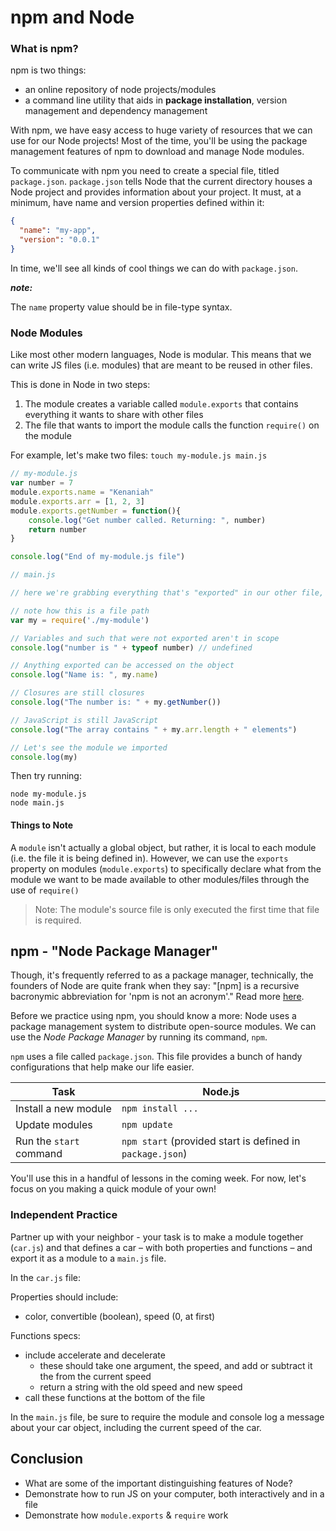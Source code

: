 # npm and Node

### What is npm?

npm is two things:

- an online repository of node projects/modules
- a command line utility that aids in **package installation**, version management and dependency management

With npm, we have easy access to huge variety of resources that we can use for our Node projects! Most of the time, you'll be using the package management features of npm to download and manage Node modules.

To communicate with npm you need to create a special file, titled `package.json`. `package.json` tells Node that the current directory houses a Node project and provides information about your project. It must, at a minimum, have name and version properties defined within it:

```json
{
  "name": "my-app",
  "version": "0.0.1"
}
```

In time, we'll see all kinds of cool things we can do with `package.json`.

***note:***

The `name` property value should be in file-type syntax.

### Node Modules

Like most other modern languages, Node is modular. This means that we can write JS files (i.e. modules) that are meant to be reused in other files. 

This is done in Node in two steps:

1. The module creates a variable called `module.exports` that contains everything it wants to share with other files
2. The file that wants to import the module calls the function `require()` on the module

For example, let's make two files: `touch my-module.js main.js`

```js
// my-module.js
var number = 7
module.exports.name = "Kenaniah"
module.exports.arr = [1, 2, 3]
module.exports.getNumber = function(){
    console.log("Get number called. Returning: ", number)
    return number
}

console.log("End of my-module.js file")
```


```js
// main.js

// here we're grabbing everything that's "exported" in our other file, and storing it a variable called 'my'

// note how this is a file path
var my = require('./my-module')

// Variables and such that were not exported aren't in scope
console.log("number is " + typeof number) // undefined

// Anything exported can be accessed on the object
console.log("Name is: ", my.name)

// Closures are still closures
console.log("The number is: " + my.getNumber())

// JavaScript is still JavaScript
console.log("The array contains " + my.arr.length + " elements")

// Let's see the module we imported
console.log(my)
```

Then try running:
```
node my-module.js
node main.js
```

#### Things to Note

A `module` isn't actually a global object, but rather, it is local to each module (i.e. the file it is being defined in). However, we can use the `exports` property on modules (`module.exports`) to specifically declare what from the module we want to be made available to other modules/files through the use of `require()`

> Note: The module's source file is only executed the first time that file is required.

## npm - "Node Package Manager"

Though, it's frequently referred to as a package manager, technically, the founders of Node are quite frank when they say: "[npm] is a recursive bacronymic abbreviation for 'npm is not an acronym'."  Read more [here](https://docs.npmjs.com/misc/faq#if-npm-is-an-acronym-why-is-it-never-capitalized).

Before we practice using npm, you should know a more: Node uses a package management system to distribute open-source modules. We can use the _Node Package Manager_ by running its command, `npm`.

`npm`  uses a file called `package.json`. This file provides a bunch of handy configurations that help make our life easier.

| Task                    | Node.js                                  |
| ----------------------- | ---------------------------------------- |
| Install a new module    | `npm install ...`                        |
| Update modules          | `npm update`                             |
| Run the `start` command | `npm start` (provided start is defined in `package.json`) |

You'll use this in a handful of lessons in the coming week. For now, let's focus on you making a quick module of your own!

### Independent Practice 

Partner up with your neighbor - your task is to make a module together (`car.js`) and that defines a car – with both properties and functions – and export it as a module to a `main.js` file.


In the `car.js` file:

Properties should include:
- color, convertible (boolean), speed (0, at first)

Functions specs:
- include accelerate and decelerate
  - these should take one argument, the speed, and add or subtract it the from the current speed
  - return a string with the old speed and new speed
- call these functions at the bottom of the file

In the `main.js` file, be sure to require the module and console log a message about your car object, including the current speed of the car.

## Conclusion

- What are some of the important distinguishing features of Node?
- Demonstrate how to run JS on your computer, both interactively and in a file
- Demonstrate how `module.exports` & `require` work



